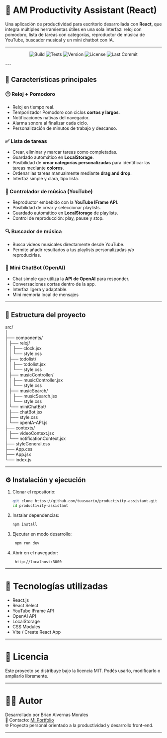 # 🧠 AM Productivity Assistant (React)

Una aplicación de productividad para escritorio desarrollada con **React**, que integra múltiples herramientas útiles en una sola interfaz: reloj con pomodoro, lista de tareas con categorías, reproductor de música de YouTube, buscador musical y un mini chatbot con IA.

---
<!-- Estado del build en desarrollo -->
<p style="text-align: center;">
  <img src="https://img.shields.io/badge/build-in%20development-yellow" alt="Build">
  <img src="https://img.shields.io/badge/tests-in%20development-yellow" alt="Tests">
  <img src="https://img.shields.io/badge/version-1.0.0-blue" alt="Version">
  <img src="https://img.shields.io/badge/license-MIT-blue" alt="License">
  <img src="https://img.shields.io/github/last-commit/briann39/DashBiard-Page" alt="Last Commit">
</p>
---

## 🚀 Características principales

### 🕒 Reloj + Pomodoro

- Reloj en tiempo real.
- Temporizador Pomodoro con ciclos **cortos y largos**.
- Notificaciones nativas del navegador.
- Alarma sonora al finalizar cada ciclo.
- Personalización de minutos de trabajo y descanso.

### ✅ Lista de tareas

- Crear, eliminar y marcar tareas como completadas.
- Guardado automático en **LocalStorage**.
- Posibilidad de **crear categorías personalizadas** para identificar las tareas mediante **colores**.
- Ordenar las tareas manualmente mediante **drag and drop**.
- Interfaz simple y clara, tipo lista.

### 🎵 Controlador de música (YouTube)

- Reproductor embebido con la **YouTube IFrame API**.
- Posibilidad de crear y seleccionar playlists.
- Guardado automático en **LocalStorage** de playlists.
- Control de reproducción: play, pause y stop.

### 🔍 Buscador de música

- Busca videos musicales directamente desde YouTube.
- Permite añadir resultados a tus playlists personalizadas y/o reproducirlas.

### 🤖 Mini ChatBot (OpenAI)

- Chat simple que utiliza la **API de OpenAI** para responder.
- Conversaciones cortas dentro de la app.
- Interfaz ligera y adaptable.
- Mini memoria local de mensajes

---

## 🧩 Estructura del proyecto

src/  
│  
├── components/  
│ ├── reloj/  
│ │ ├── clock.jsx  
│ │ └── style.css  
│ ├── todolist/  
│ │ ├── todolist.jsx  
│ │ └── style.css  
│ ├── musicController/  
│ │ ├── musicController.jsx  
│ │ └── style.css  
│ ├── musicSearch/  
│ │ ├── musicSearch.jsx  
│ │ └── style.css  
│ └── miniChatBot/  
│ ├── chatBot.jsx  
│ ├── style.css  
│ └── openIA-API.js  
├── contexts/  
│ ├── videoContext.jsx  
│ └── notificationContext.jsx  
├── styleGeneral.css  
├── App.css  
├── App.jsx  
└── index.js

---

## ⚙️ Instalación y ejecución

1. Clonar el repositorio:

   ```bash
   git clone https://github.com/tuusuario/productivity-assistant.git
   cd productivity-assistant
   ```

2. Instalar dependencias:

   ```bash
   npm install

   ```

3. Ejecutar en modo desarrollo:

   ```bash
    npm run dev
   ```

4. Abrir en el navegador:

   ```arduino
    http://localhost:3000
   ```

---

# 🧠 Tecnologías utilizadas

- React.js
- React Select
- YouTube IFrame API
- OpenAI API
- LocalStorage
- CSS Modules
- Vite / Create React App

---

# 📜 Licencia

Este proyecto se distribuye bajo la licencia MIT.
Podés usarlo, modificarlo o ampliarlo libremente.

---

# 👨‍💻 Autor

Desarrollado por Brian Alvernas Morales  
📧 Contacto: [Mi Portfolio](https://brianalvernas.vercel.app/index_es.html)  
🌐 Proyecto personal orientado a la productividad y desarrollo front-end.

---
